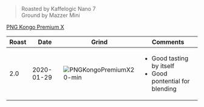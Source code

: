 > Roasted by Kaffelogic Nano 7<br>
> Ground by Mazzer Mini

[PNG Kongo Premium X](https://www.greenbeanhouse.co.nz/product/2078789)

| Roast | Date       | Grind | Comments |
|-------|------------|-------|----------
| 2.0   | 2020-01-29 | ![PNGKongoPremiumX2 0-min](https://user-images.githubusercontent.com/2862029/73634679-9a096f80-46c6-11ea-854d-4574ec86ccfe.jpeg) | <ul><li>Good tasting by itself</li><li>Good pontential for blending</li></ul>
